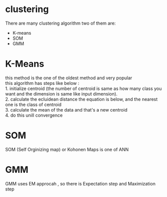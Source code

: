 # clustering

There are many clustering algorithm two of them are: <br>
- K-means <br>
- SOM 
- GMM
<h1>K-Means</h1>
this method is the one of the oldest method and very popular <br>
this algorithm has steps like below :<br>
1. initialize centroid (the number of centroid is same as how many class you want and the dimension is same like input dimension).<br>
2. calculate the ecluidean distance the equation is below, and the nearest one is the class of centroid<br>
3. calculate the mean of the data and that's a new centroid<br>
4. do this unill convergence<br>

<h1>SOM</h1>
SOM (Self Orginizing map) or Kohonen Maps is one of ANN

<h1>GMM</h1>
GMM uses EM approcah , so there is Expectation step and Maximization step
